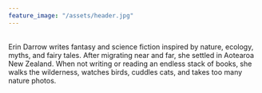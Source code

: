 ```yaml
---
feature_image: "/assets/header.jpg"
---
```


<br>
Erin Darrow writes fantasy and science fiction inspired by nature, ecology, myths, and fairy tales. After migrating near and far, she settled in Aotearoa New Zealand. When not writing or reading an endless stack of books, she walks the wilderness, watches birds, cuddles cats, and takes too many nature photos.
<br>
